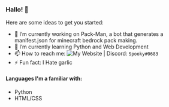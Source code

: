 ### Hallo! 👋

Here are some ideas to get you started:

- 🔭 I’m currently working on Pack-Man, a bot that generates a manifest.json for minecraft bedrock pack making.
- 🌱 I’m currently learning Python and Web Development
- 📫 How to reach me: ![My Website](https://media.discordapp.net/attachments/836232703379505183/843704449386283048/78dd3a9a29a5fdec.png "My Trash Website") | Discord: `Spooky#0683`
- ⚡ Fun fact: I Hate garlic

#### Languages I'm a familiar with:

- Python
- HTML/CSS
